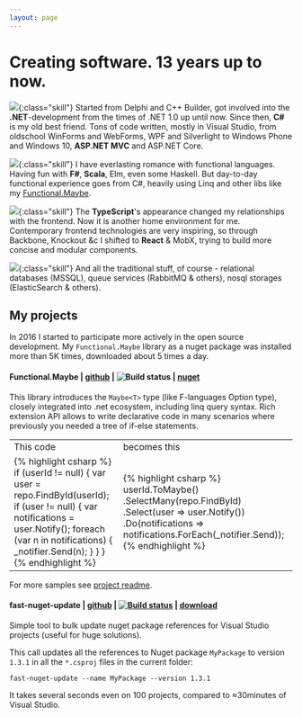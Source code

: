 ```yaml
---
layout: page
---
```

# Creating software. 13 years up to now. 

![](http://blog.salihulukoylu.com/wp-content/uploads/2015/10/sql2.fw_-60x60.png){:class="skill"}
Started from Delphi and C++ Builder, got involved into the **.NET**-development from the times of .NET 1.0 up until now. Since then, **C#** is my old best friend. Tons of code written,  mostly in Visual Studio, from oldschool WinForms and WebForms, WPF and Silverlight to Windows Phone and Windows 10, **ASP.NET MVC** and ASP.NET Core. 

![](http://www.bestrong.org.gr/pictures/xs/xs_4467_l.png){:class="skill"}
I have everlasting romance with functional languages. Having fun with **F#**, **Scala**, Elm, even some Haskell. But day-to-day functional experience goes from C#, heavily using Linq and other libs like my [Functional.Maybe](https://github.com/AndreyTsvetkov/Functional.Maybe).  


![](https://cdn-images-1.medium.com/fit/c/60/60/1*qp4ypiTAjg5aTLwaxvx91w.png){:class="skill"}
The **TypeScript**'s appearance changed my relationships with the frontend. Now it is another home environment for me. Contemporary frontend technologies are  very inspiring, so through Backbone, Knockout &c I shifted to **React** & MobX, trying to build more concise and modular components.

![](http://www.orangesystem.ru/upload/iblock/df8/df83781a0b82b2f35f080e3664e43b1c/f47802578875ab2ef9e1fa83be680f08.png){:class="skill"}
And all the traditional stuff, of course - relational databases (MSSQL), queue services (RabbitMQ & others), nosql storages (ElasticSearch & others). 

## My projects

In 2016 I started to participate more actively in the open source development. My `Functional.Maybe` library as a nuget package was installed more than 5K times, downloaded about 5 times a day. 


#### Functional.Maybe | [github](https://github.com/AndreyTsvetkov/Functional.Maybe) | ![Build status](https://ci.appveyor.com/api/projects/status/8e2bdbu4q60vu2o5?svg=true) | [nuget](https://www.nuget.org/packages/Functional.Maybe/)

This library introduces the `Maybe<T>` type (like F-languages Option type), closely integrated into .net ecosystem, including linq query syntax. Rich extension API allows to write declarative code in many scenarios where previously you needed a tree of if-else statements. 

<table>
    <tr>
        <td>This code</td>
        <td>becomes this</td>
    </tr>
    <tr>
        <td>
{% highlight csharp %}
if (userId != null) 
{
    var user = repo.FindById(userId);
    if (user != null) 
    {
        var notifications = user.Notify();
        foreach (var n in notifications)
        {
            _notifier.Send(n);
        }
    }
}
{% endhighlight %}            
        </td>
        <td>
{% highlight csharp %}
userId.ToMaybe()
    .SelectMany(repo.FindById)
    .Select(user => user.Notify())
    .Do(notifications => 
        notifications.ForEach(_notifier.Send));
{% endhighlight %}            
        </td>
    </tr>
</table>

For more samples see [project readme](https://github.com/AndreyTsvetkov/Functional.Maybe/blob/master/Readme.md).

#### fast-nuget-update | [github](https://github.com/AndreyTsvetkov/fast-nuget-update ) | [![Build status](https://ci.appveyor.com/api/projects/status/ckwopqwiws29cxmn?svg=true)](https://ci.appveyor.com/project/AndreyTS/fast-nuget-update) | [download](https://github.com/AndreyTsvetkov/fast-nuget-update/releases)

Simple tool to bulk update nuget package references for Visual Studio projects (useful for huge solutions). 

This call updates all the references to Nuget package `MyPackage` to version `1.3.1` in all the `*.csproj` files in the current folder: 

    fast-nuget-update --name MyPackage --version 1.3.1

It takes several seconds even on 100 projects, compared to ≈30minutes of Visual Studio.  

